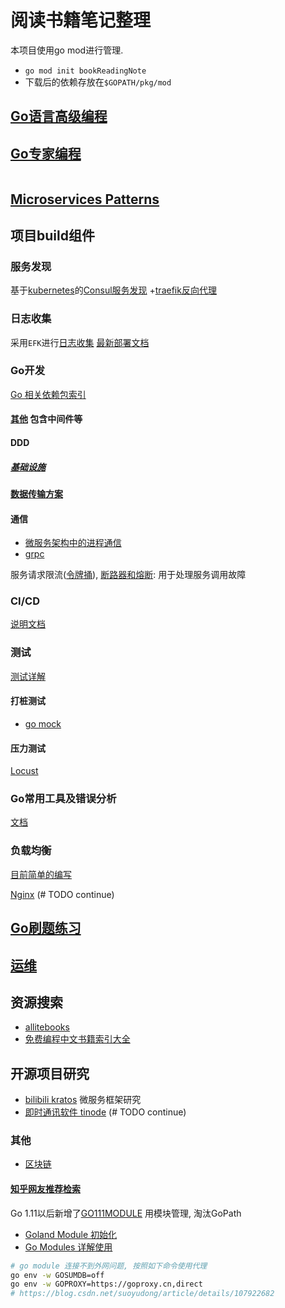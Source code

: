 # 阅读书籍笔记整理

本项目使用go mod进行管理.
- `go mod init bookReadingNote`
- 下载后的依赖存放在`$GOPATH/pkg/mod`

## [Go语言高级编程](aAdvanceGoProgram/README.md)
## [Go专家编程](aGoExpertProgramming/README.md)

~~~ ## [Distributed Computing with Go](distributionComputingWithGo/README.md) (# TODO continue)
~~~

## [Microservices Patterns](aMicroservicesPatterns/README.md)


## 项目build组件

### 服务发现
基于[kubernetes](Kubernetes/README.md)的[Consul服务发现](aMicroservicesPatterns/doc/chapter3/Service-discovery.md)
+[traefik反向代理](Kubernetes/kubernetes-plugin/ingress/README.md#Traefik介绍)


### 日志收集
采用`EFK`进行[日志收集](doc/log/README.md)
[最新部署文档](doc/log/efk/README.md)

### Go开发
[Go 相关依赖包索引](https://godoc.org/)

#### [其他](doc/other.md) 包含中间件等

#### DDD
##### [基础设施](infra/README.md)

#### [数据传输方案](project/dataTransmission/README.md)

#### 通信
- [微服务架构中的进程通信](aMicroservicesPatterns/doc/chapter3/README.md)
- [grpc](aMicroservicesPatterns/code/chapter3/grpcExample/README.md)

服务请求限流([令牌捅](aAdvanceGoProgram/chapter5/tokenLimit/tokenBase.go)), [断路器和熔断](project/CircuitAndHystrix/README.md): 用于处理服务调用故障

### CI/CD
[说明文档](project/ci/README.md)

### 测试
[测试详解](aGoExpertProgramming/chapter7/README.md)

#### 打桩测试
- [go mock](project/mock/README.md)

#### 压力测试
[Locust](https://locust.io/)

### Go常用工具及错误分析
[文档](doc/goError/README.md)

### 负载均衡
[目前简单的编写](aAdvanceGoProgram/chapter6/README.md#负载均衡)

[Nginx](doc/DevOps/Nginx/README.md) (# TODO continue)


## [Go刷题练习](practice/README.md)

## [运维](doc/DevOps/README.md)

## 资源搜索
- [allitebooks](http://www.allitebooks.org/)
- [免费编程中文书籍索引大全](https://github.com/justjavac/free-programming-books-zh_CN)

## 开源项目研究
- [bilibili kratos](https://github.com/shanwenhao1/kratosLearn) 微服务框架研究
- [即时通讯软件 tinode](https://github.com/tinode/chat) (# TODO continue)

### 其他
- [区块链](blockChain/README.md)

#### [知乎网友推荐检索](https://zhuanlan.zhihu.com/p/23857699)

Go 1.11以后新增了[GO111MODULE](https://learnku.com/go/t/39086) 用模块管理, 淘汰GoPath
- [Goland Module 初始化](https://www.cnblogs.com/bbllw/p/12377155.html)
- [Go Modules 详解使用](https://learnku.com/articles/27401)
```bash
# go module 连接不到外网问题, 按照如下命令使用代理
go env -w GOSUMDB=off
go env -w GOPROXY=https://goproxy.cn,direct
# https://blog.csdn.net/suoyudong/article/details/107922682
```
